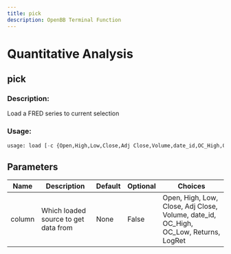 ```yaml
---
title: pick
description: OpenBB Terminal Function
---
```


# Quantitative Analysis

## pick

### Description: 

Load a FRED series to current selection

### Usage: 
```python
usage: load [-c {Open,High,Low,Close,Adj Close,Volume,date_id,OC_High,OC_Low,Returns,LogRet}]
```

## Parameters

| Name | Description | Default | Optional | Choices |
| ---- | ----------- | ------- | -------- | ------- |
| column | Which loaded source to get data from | None | False | Open, High, Low, Close, Adj Close, Volume, date_id, OC_High, OC_Low, Returns, LogRet |


